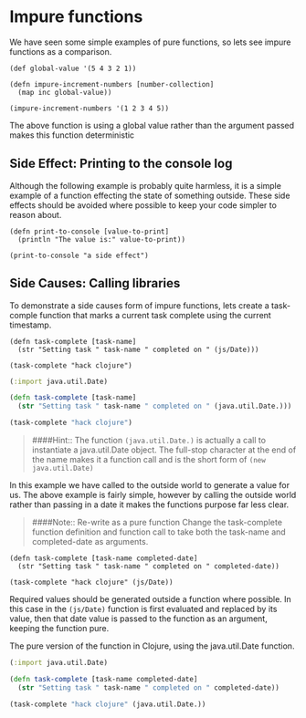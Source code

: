 # Impure functions

We have seen some simple examples of pure functions, so lets see impure functions as a comparison.

```eval-clojure
(def global-value '(5 4 3 2 1))

(defn impure-increment-numbers [number-collection]
  (map inc global-value))

(impure-increment-numbers '(1 2 3 4 5))
```

The above function is using a global value rather than the argument passed makes this function deterministic


## Side Effect: Printing to the console log

Although the following example is probably quite harmless, it is a simple example of a function effecting the state of something outside.  These side effects should be avoided where possible to keep your code simpler to reason about.

```eval-clojure
(defn print-to-console [value-to-print]
  (println "The value is:" value-to-print))

(print-to-console "a side effect")
```


## Side Causes: Calling libraries

To demonstrate a side causes form of impure functions, lets create a task-comple function that marks a current task complete using the current timestamp.

```eval-clojure
(defn task-complete [task-name]
  (str "Setting task " task-name " completed on " (js/Date)))

(task-complete "hack clojure")
```

<!--sec data-title="Clojure version using java.util.Date" data-id="section1-util-date-impure" data-collapse=true ces-->
```clojure
(:import java.util.Date)

(defn task-complete [task-name]
  (str "Setting task " task-name " completed on " (java.util.Date.)))

(task-complete "hack clojure")
```

> ####Hint:: The function `(java.util.Date.)` is actually a call to instantiate a java.util.Date object.  The full-stop character at the end of the name makes it a function call and is the short form of `(new java.util.Date)`

In this example we have called to the outside world to generate a value for us.  The above example is fairly simple, however by calling the outside world rather than passing in a date it makes the functions purpose far less clear.

<!--endsec-->


> ####Note:: Re-write as a pure function
> Change the task-complete function definition and function call to take both the task-name and completed-date as arguments.
```eval-clojure
(defn task-complete [task-name completed-date]
  (str "Setting task " task-name " completed on " completed-date))

(task-complete "hack clojure" (js/Date))
```

Required values should be generated outside a function where possible.  In this case in the `(js/Date)` function is first evaluated and replaced by its value, then that date value is passed to the function as an argument, keeping the function pure.


<!--sec data-title="Clojure version using java.util.Date" data-id="section2" data-collapse=true ces-->

The pure version of the function in Clojure, using the java.util.Date function.

```clojure
(:import java.util.Date)

(defn task-complete [task-name completed-date]
  (str "Setting task " task-name " completed on " completed-date))

(task-complete "hack clojure" (java.util.Date.))
```
<!--endsec-->
